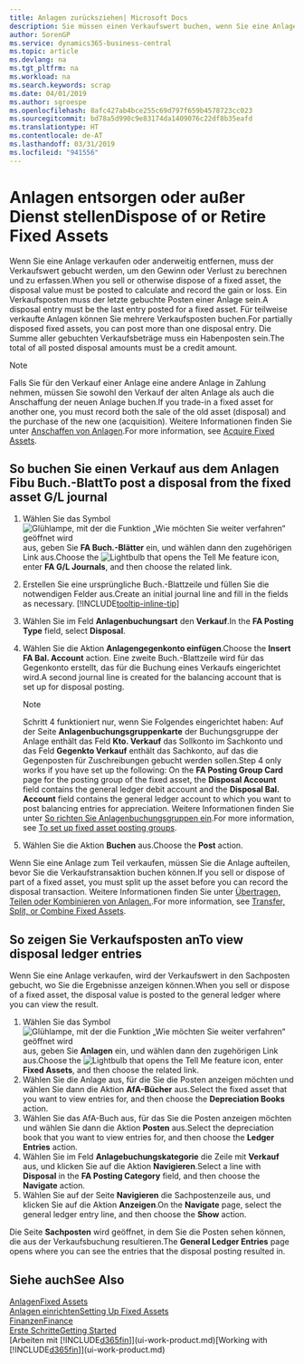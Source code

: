 ```yaml
---
title: Anlagen zurücksziehen| Microsoft Docs
description: Sie müssen einen Verkaufswert buchen, wenn Sie eine Anlage verkaufen oder ausrangieren, die storniert werden sollten.
author: SorenGP
ms.service: dynamics365-business-central
ms.topic: article
ms.devlang: na
ms.tgt_pltfrm: na
ms.workload: na
ms.search.keywords: scrap
ms.date: 04/01/2019
ms.author: sgroespe
ms.openlocfilehash: 8afc427ab4bce255c69d797f659b4578723cc023
ms.sourcegitcommit: bd78a5d990c9e83174da1409076c22df8b35eafd
ms.translationtype: HT
ms.contentlocale: de-AT
ms.lasthandoff: 03/31/2019
ms.locfileid: "941556"
---
```

# <a name="dispose-of-or-retire-fixed-assets"></a><span data-ttu-id="7a72e-103">Anlagen entsorgen oder außer Dienst stellen</span><span class="sxs-lookup"><span data-stu-id="7a72e-103">Dispose of or Retire Fixed Assets</span></span>
<span data-ttu-id="7a72e-104">Wenn Sie eine Anlage verkaufen oder anderweitig entfernen, muss der Verkaufswert gebucht werden, um den Gewinn oder Verlust zu berechnen und zu erfassen.</span><span class="sxs-lookup"><span data-stu-id="7a72e-104">When you sell or otherwise dispose of a fixed asset, the disposal value must be posted to calculate and record the gain or loss.</span></span> <span data-ttu-id="7a72e-105">Ein Verkaufsposten muss der letzte gebuchte Posten einer Anlage sein.</span><span class="sxs-lookup"><span data-stu-id="7a72e-105">A disposal entry must be the last entry posted for a fixed asset.</span></span> <span data-ttu-id="7a72e-106">Für teilweise verkaufte Anlagen können Sie mehrere Verkaufsposten buchen.</span><span class="sxs-lookup"><span data-stu-id="7a72e-106">For partially disposed fixed assets, you can post more than one disposal entry.</span></span> <span data-ttu-id="7a72e-107">Die Summe aller gebuchten Verkaufsbeträge muss ein Habenposten sein.</span><span class="sxs-lookup"><span data-stu-id="7a72e-107">The total of all posted disposal amounts must be a credit amount.</span></span>  

> [!NOTE]  
>   <span data-ttu-id="7a72e-108">Falls Sie für den Verkauf einer Anlage eine andere Anlage in Zahlung nehmen, müssen Sie sowohl den Verkauf der alten Anlage als auch die Anschaffung der neuen Anlage buchen.</span><span class="sxs-lookup"><span data-stu-id="7a72e-108">If you trade-in a fixed asset for another one, you must record both the sale of the old asset (disposal) and the purchase of the new one (acquisition).</span></span> <span data-ttu-id="7a72e-109">Weitere Informationen finden Sie unter [Anschaffen von Anlagen](fa-how-acquire.md).</span><span class="sxs-lookup"><span data-stu-id="7a72e-109">For more information, see [Acquire Fixed Assets](fa-how-acquire.md).</span></span>  

## <a name="to-post-a-disposal-from-the-fixed-asset-gl-journal"></a><span data-ttu-id="7a72e-110">So buchen Sie einen Verkauf aus dem Anlagen Fibu Buch.-Blatt</span><span class="sxs-lookup"><span data-stu-id="7a72e-110">To post a disposal from the fixed asset G/L journal</span></span>
1. <span data-ttu-id="7a72e-111">Wählen Sie das Symbol ![Glühlampe, mit der die Funktion „Wie möchten Sie weiter verfahren“ geöffnet wird](media/ui-search/search_small.png "Wie möchten Sie weiter verfahren?") aus, geben Sie **FA Buch.-Blätter** ein, und wählen dann den zugehörigen Link aus.</span><span class="sxs-lookup"><span data-stu-id="7a72e-111">Choose the ![Lightbulb that opens the Tell Me feature](media/ui-search/search_small.png "Tell me what you want to do") icon, enter **FA G/L Journals**, and then choose the related link.</span></span>  
2. <span data-ttu-id="7a72e-112">Erstellen Sie eine ursprüngliche Buch.-Blattzeile und füllen Sie die notwendigen Felder aus.</span><span class="sxs-lookup"><span data-stu-id="7a72e-112">Create an initial journal line and fill in the fields as necessary.</span></span> [!INCLUDE[tooltip-inline-tip](includes/tooltip-inline-tip_md.md)]  
3. <span data-ttu-id="7a72e-113">Wählen Sie im Feld **Anlagenbuchungsart** den **Verkauf**.</span><span class="sxs-lookup"><span data-stu-id="7a72e-113">In the **FA Posting Type** field, select **Disposal**.</span></span>  
4. <span data-ttu-id="7a72e-114">Wählen Sie die Aktion **Anlagengegenkonto einfügen**.</span><span class="sxs-lookup"><span data-stu-id="7a72e-114">Choose the **Insert FA Bal. Account** action.</span></span> <span data-ttu-id="7a72e-115">Eine zweite Buch.-Blattzeile wird für das Gegenkonto erstellt, das für die Buchung eines Verkaufs eingerichtet wird.</span><span class="sxs-lookup"><span data-stu-id="7a72e-115">A second journal line is created for the balancing account that is set up for disposal posting.</span></span>  

    > [!NOTE]  
    >   <span data-ttu-id="7a72e-116">Schritt 4 funktioniert nur, wenn Sie Folgendes eingerichtet haben: Auf der Seite **Anlagenbuchungsgruppenkarte** der Buchungsgruppe der Anlage enthält das Feld **Kto. Verkauf** das Sollkonto im Sachkonto und das Feld **Gegenkto Verkauf** enthält das Sachkonto, auf das die Gegenposten für Zuschreibungen gebucht werden sollen.</span><span class="sxs-lookup"><span data-stu-id="7a72e-116">Step 4 only works if you have set up the following: On the **FA Posting Group Card** page for the posting group of the fixed asset, the **Disposal Account** field contains the general ledger debit account and the **Disposal Bal. Account** field contains the general ledger account to which you want to post balancing entries for appreciation.</span></span> <span data-ttu-id="7a72e-117">Weitere Informationen finden Sie unter [So richten Sie Anlagenbuchungsgruppen ein](fa-how-setup-general.md#to-set-up-fixed-asset-posting-groups).</span><span class="sxs-lookup"><span data-stu-id="7a72e-117">For more information, see [To set up fixed asset posting groups](fa-how-setup-general.md#to-set-up-fixed-asset-posting-groups).</span></span>  
5. <span data-ttu-id="7a72e-118">Wählen Sie die Aktion **Buchen** aus.</span><span class="sxs-lookup"><span data-stu-id="7a72e-118">Choose the **Post** action.</span></span>  

<span data-ttu-id="7a72e-119">Wenn Sie eine Anlage zum Teil verkaufen, müssen Sie die Anlage aufteilen, bevor Sie die Verkaufstransaktion buchen können.</span><span class="sxs-lookup"><span data-stu-id="7a72e-119">If you sell or dispose of part of a fixed asset, you must split up the asset before you can record the disposal transaction.</span></span> <span data-ttu-id="7a72e-120">Weitere Informationen finden Sie unter [Übertragen, Teilen oder Kombinieren von Anlagen.](fa-how-trans-split-combine.md).</span><span class="sxs-lookup"><span data-stu-id="7a72e-120">For more information, see [Transfer, Split, or Combine Fixed Assets](fa-how-trans-split-combine.md).</span></span>  

## <a name="to-view-disposal-ledger-entries"></a><span data-ttu-id="7a72e-121">So zeigen Sie Verkaufsposten an</span><span class="sxs-lookup"><span data-stu-id="7a72e-121">To view disposal ledger entries</span></span>
<span data-ttu-id="7a72e-122">Wenn Sie eine Anlage verkaufen, wird der Verkaufswert in den Sachposten gebucht, wo Sie die Ergebnisse anzeigen können.</span><span class="sxs-lookup"><span data-stu-id="7a72e-122">When you sell or dispose of a fixed asset, the disposal value is posted to the general ledger where you can view the result.</span></span>  

1. <span data-ttu-id="7a72e-123">Wählen Sie das Symbol ![Glühlampe, mit der die Funktion „Wie möchten Sie weiter verfahren“ geöffnet wird](media/ui-search/search_small.png "Wie möchten Sie weiter verfahren?") aus, geben Sie **Anlagen** ein, und wählen dann den zugehörigen Link aus.</span><span class="sxs-lookup"><span data-stu-id="7a72e-123">Choose the ![Lightbulb that opens the Tell Me feature](media/ui-search/search_small.png "Tell me what you want to do") icon, enter **Fixed Assets**, and then choose the related link.</span></span>  
2. <span data-ttu-id="7a72e-124">Wählen Sie die Anlage aus, für die Sie die Posten anzeigen möchten und wählen Sie dann die Aktion **AfA-Bücher** aus.</span><span class="sxs-lookup"><span data-stu-id="7a72e-124">Select the fixed asset that you want to view entries for, and then choose the **Depreciation Books** action.</span></span>  
3. <span data-ttu-id="7a72e-125">Wählen Sie das AfA-Buch aus, für das Sie die Posten anzeigen möchten und wählen Sie dann die Aktion **Posten** aus.</span><span class="sxs-lookup"><span data-stu-id="7a72e-125">Select the depreciation book that you want to view entries for, and then choose the **Ledger Entries** action.</span></span>  
4. <span data-ttu-id="7a72e-126">Wählen Sie im Feld **Anlagebuchungskategorie** die Zeile mit **Verkauf** aus, und klicken Sie auf die Aktion **Navigieren**.</span><span class="sxs-lookup"><span data-stu-id="7a72e-126">Select a line with **Disposal** in the **FA Posting Category** field, and then choose the **Navigate** action.</span></span>  
5. <span data-ttu-id="7a72e-127">Wählen Sie auf der Seite **Navigieren** die Sachpostenzeile aus, und klicken Sie auf die Aktion **Anzeigen**.</span><span class="sxs-lookup"><span data-stu-id="7a72e-127">On the **Navigate** page, select the general ledger entry line, and then choose the **Show** action.</span></span>  

<span data-ttu-id="7a72e-128">Die Seite **Sachposten** wird geöffnet, in dem Sie die Posten sehen können, die aus der Verkaufsbuchung resultieren.</span><span class="sxs-lookup"><span data-stu-id="7a72e-128">The **General Ledger Entries** page opens where you can see the entries that the disposal posting resulted in.</span></span>  

## <a name="see-also"></a><span data-ttu-id="7a72e-129">Siehe auch</span><span class="sxs-lookup"><span data-stu-id="7a72e-129">See Also</span></span>
[<span data-ttu-id="7a72e-130">Anlagen</span><span class="sxs-lookup"><span data-stu-id="7a72e-130">Fixed Assets</span></span>](fa-manage.md)  
[<span data-ttu-id="7a72e-131">Anlagen einrichten</span><span class="sxs-lookup"><span data-stu-id="7a72e-131">Setting Up Fixed Assets</span></span>](fa-setup.md)  
[<span data-ttu-id="7a72e-132">Finanzen</span><span class="sxs-lookup"><span data-stu-id="7a72e-132">Finance</span></span>](finance.md)  
[<span data-ttu-id="7a72e-133">Erste Schritte</span><span class="sxs-lookup"><span data-stu-id="7a72e-133">Getting Started</span></span>](product-get-started.md)  
<span data-ttu-id="7a72e-134">[Arbeiten mit [!INCLUDE[d365fin](includes/d365fin_md.md)]](ui-work-product.md)</span><span class="sxs-lookup"><span data-stu-id="7a72e-134">[Working with [!INCLUDE[d365fin](includes/d365fin_md.md)]](ui-work-product.md)</span></span>
